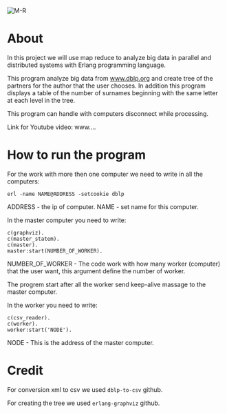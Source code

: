 ![M-R](https://user-images.githubusercontent.com/62119972/128590576-f5e8bb49-d291-4580-bd0d-bec1258d74a0.png)

# About

In this project we will use map reduce to analyze big data in parallel and distributed systems with Erlang programming language.

This program analyze big data from www.dblp.org and create tree of the partners for the author that the user chooses. In addition this program displays a table of the number of surnames beginning with the same letter at each level in the tree.

This program can handle with computers disconnect while processing. 

Link for Youtube video: www....


# How to run the program
For the work with more then one computer we need to write in all the computers:
```
erl -name NAME@ADDRESS -setcookie dblp
```

ADDRESS - the ip of computer.
NAME - set name for this computer.

In the master computer you need to write:

```
c(graphviz).
c(master_statem).
c(master).
master:start(NUMBER_OF_WORKER).
```

NUMBER_OF_WORKER - The code work with how many worker (computer) that the user want, this argument define the number of worker.

The progrem start after all the worker send keep-alive massage to the master computer. 

In the worker you need to write:

```
c(csv_reader). 
c(worker).
worker:start('NODE').
```

NODE - This is the address of the master computer. 

# Credit

For conversion xml to csv we used ```dblp-to-csv``` github.

For creating the tree we used ```erlang-graphviz``` github.
